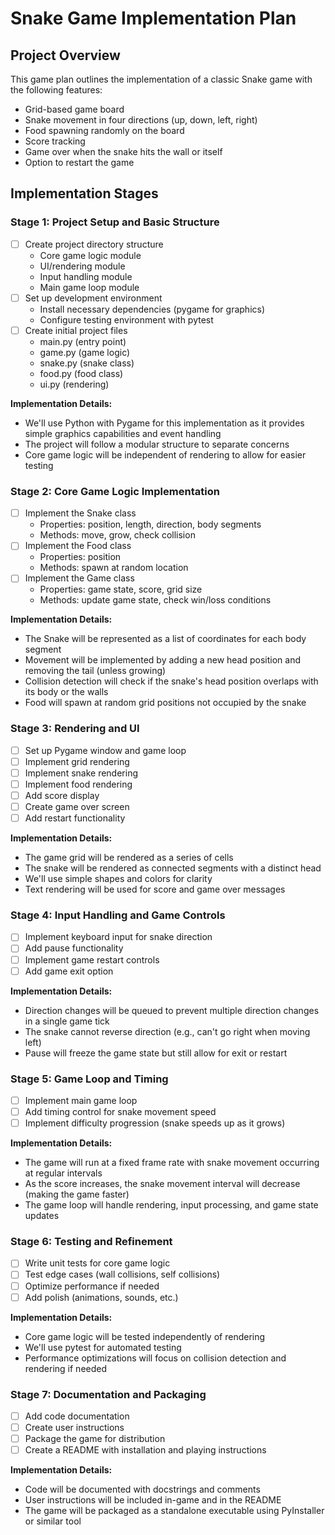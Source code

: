# Snake Game Implementation Plan

## Project Overview
This game plan outlines the implementation of a classic Snake game with the following features:
- Grid-based game board
- Snake movement in four directions (up, down, left, right)
- Food spawning randomly on the board
- Score tracking
- Game over when the snake hits the wall or itself
- Option to restart the game

## Implementation Stages

### Stage 1: Project Setup and Basic Structure
- [ ] Create project directory structure
  - Core game logic module
  - UI/rendering module
  - Input handling module
  - Main game loop module
- [ ] Set up development environment
  - Install necessary dependencies (pygame for graphics)
  - Configure testing environment with pytest
- [ ] Create initial project files
  - main.py (entry point)
  - game.py (game logic)
  - snake.py (snake class)
  - food.py (food class)
  - ui.py (rendering)

**Implementation Details:**
- We'll use Python with Pygame for this implementation as it provides simple graphics capabilities and event handling
- The project will follow a modular structure to separate concerns
- Core game logic will be independent of rendering to allow for easier testing

### Stage 2: Core Game Logic Implementation
- [ ] Implement the Snake class
  - Properties: position, length, direction, body segments
  - Methods: move, grow, check collision
- [ ] Implement the Food class
  - Properties: position
  - Methods: spawn at random location
- [ ] Implement the Game class
  - Properties: game state, score, grid size
  - Methods: update game state, check win/loss conditions

**Implementation Details:**
- The Snake will be represented as a list of coordinates for each body segment
- Movement will be implemented by adding a new head position and removing the tail (unless growing)
- Collision detection will check if the snake's head position overlaps with its body or the walls
- Food will spawn at random grid positions not occupied by the snake

### Stage 3: Rendering and UI
- [ ] Set up Pygame window and game loop
- [ ] Implement grid rendering
- [ ] Implement snake rendering
- [ ] Implement food rendering
- [ ] Add score display
- [ ] Create game over screen
- [ ] Add restart functionality

**Implementation Details:**
- The game grid will be rendered as a series of cells
- The snake will be rendered as connected segments with a distinct head
- We'll use simple shapes and colors for clarity
- Text rendering will be used for score and game over messages

### Stage 4: Input Handling and Game Controls
- [ ] Implement keyboard input for snake direction
- [ ] Add pause functionality
- [ ] Implement game restart controls
- [ ] Add game exit option

**Implementation Details:**
- Direction changes will be queued to prevent multiple direction changes in a single game tick
- The snake cannot reverse direction (e.g., can't go right when moving left)
- Pause will freeze the game state but still allow for exit or restart

### Stage 5: Game Loop and Timing
- [ ] Implement main game loop
- [ ] Add timing control for snake movement speed
- [ ] Implement difficulty progression (snake speeds up as it grows)

**Implementation Details:**
- The game will run at a fixed frame rate with snake movement occurring at regular intervals
- As the score increases, the snake movement interval will decrease (making the game faster)
- The game loop will handle rendering, input processing, and game state updates

### Stage 6: Testing and Refinement
- [ ] Write unit tests for core game logic
- [ ] Test edge cases (wall collisions, self collisions)
- [ ] Optimize performance if needed
- [ ] Add polish (animations, sounds, etc.)

**Implementation Details:**
- Core game logic will be tested independently of rendering
- We'll use pytest for automated testing
- Performance optimizations will focus on collision detection and rendering if needed

### Stage 7: Documentation and Packaging
- [ ] Add code documentation
- [ ] Create user instructions
- [ ] Package the game for distribution
- [ ] Create a README with installation and playing instructions

**Implementation Details:**
- Code will be documented with docstrings and comments
- User instructions will be included in-game and in the README
- The game will be packaged as a standalone executable using PyInstaller or similar tool 
